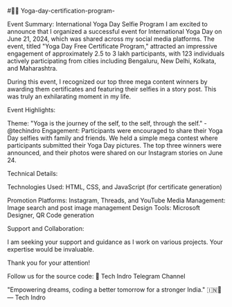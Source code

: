 #🧘‍♀️ Yoga-day-certification-program-

Event Summary: International Yoga Day Selfie Program I am excited to announce that I organized a successful event for International Yoga Day on June 21, 2024, which was shared across my social media platforms. The event, titled "Yoga Day Free Certificate Program," attracted an impressive engagement of approximately 2.5 to 3 lakh participants, with 123 individuals actively participating from cities including Bengaluru, New Delhi, Kolkata, and Maharashtra.

During this event, I recognized our top three mega content winners by awarding them certificates and featuring their selfies in a story post. This was truly an exhilarating moment in my life.

Event Highlights:

Theme: "Yoga is the journey of the self, to the self, through the self." - @techindro
Engagement: Participants were encouraged to share their Yoga Day selfies with family and friends. We held a simple mega contest where participants submitted their Yoga Day pictures. The top three winners were announced, and their photos were shared on our Instagram stories on June 24.

Technical Details:

Technologies Used: HTML, CSS, and JavaScript (for certificate generation)

Promotion Platforms: Instagram, Threads, and YouTube
Media Management: Image search and post image management
Design Tools: Microsoft Designer, QR Code generation

Support and Collaboration:

I am seeking your support and guidance as I work on various projects. Your expertise would be invaluable.

Thank you for your attention!

Follow us for the source code: 🚀
Tech Indro Telegram Channel

"Empowering dreams, coding a better tomorrow for a stronger India." 🇮🇳🫡
— Tech Indro
